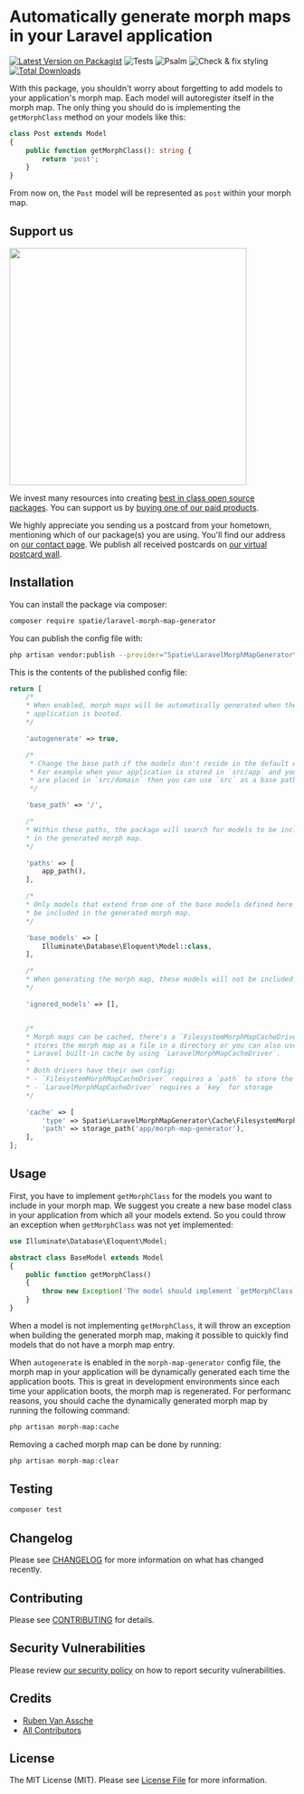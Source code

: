 # Automatically generate morph maps in your Laravel application

[![Latest Version on Packagist](https://img.shields.io/packagist/v/spatie/laravel-morph-map-generator.svg?style=flat-square)](https://packagist.org/packages/spatie/laravel-morph-map-generator)
![Tests](https://github.com/spatie/laravel-morph-map-generator/workflows/Tests/badge.svg)
![Psalm](https://github.com/spatie/laravel-morph-map-generator/workflows/Psalm/badge.svg)
![Check & fix styling](https://github.com/spatie/laravel-morph-map-generator/workflows/Check%20&%20fix%20styling/badge.svg)
[![Total Downloads](https://img.shields.io/packagist/dt/spatie/laravel-morph-map-generator.svg?style=flat-square)](https://packagist.org/packages/spatie/laravel-morph-map-generator)

With this package, you shouldn't worry about forgetting to add models to your application's morph map. Each model will autoregister itself in the morph map. The only thing you should do is implementing the `getMorphClass` method on your models like this:

```php
class Post extends Model
{
    public function getMorphClass(): string {
        return 'post';
    }
}
```

From now on, the `Post` model will be represented as `post` within your morph map.

## Support us

[<img src="https://github-ads.s3.eu-central-1.amazonaws.com/laravel-morph-map-generator.jpg?t=1" width="419px" />](https://spatie.be/github-ad-click/laravel-morph-map-generator)

We invest many resources into creating [best in class open source packages](https://spatie.be/open-source). You can support us by [buying one of our paid products](https://spatie.be/open-source/support-us).

We highly appreciate you sending us a postcard from your hometown, mentioning which of our package(s) you are using. You'll find our address on [our contact page](https://spatie.be/about-us). We publish all received postcards on [our virtual postcard wall](https://spatie.be/open-source/postcards).

## Installation

You can install the package via composer:

```bash
composer require spatie/laravel-morph-map-generator
```

You can publish the config file with:

```bash
php artisan vendor:publish --provider="Spatie\LaravelMorphMapGenerator\MorphMapGeneratorServiceProvider" --tag="config"
```

This is the contents of the published config file:

```php
return [
    /*
    * When enabled, morph maps will be automatically generated when the
    * application is booted.
    */

    'autogenerate' => true,

    /*
     * Change the base path if the models don't reside in the default App namespace.
     * For example when your application is stored in `src/app` and your models
     * are placed in `src/domain` then you can use `src` as a base path.
     */

    'base_path' => '/',

    /*
    * Within these paths, the package will search for models to be included
    * in the generated morph map.
    */

    'paths' => [
        app_path(),
    ],

    /*
    * Only models that extend from one of the base models defined here will
    * be included in the generated morph map.
    */

    'base_models' => [
        Illuminate\Database\Eloquent\Model::class,
    ],

    /*
    * When generating the morph map, these models will not be included.
    */

    'ignored_models' => [],


    /*
    * Morph maps can be cached, there's a `FilesystemMorphMapCacheDriver` which
    * stores the morph map as a file in a directory or you can also use the
    * Laravel built-in cache by using `LaravelMorphMapCacheDriver`.
    *
    * Both drivers have their own config:
    * - `FilesystemMorphMapCacheDriver` requires a `path` to store the file
    * - `LaravelMorphMapCacheDriver` requires a `key` for storage
    */

    'cache' => [
        'type' => Spatie\LaravelMorphMapGenerator\Cache\FilesystemMorphMapCacheDriver::class,
        'path' => storage_path('app/morph-map-generator'),
    ],
];
```

## Usage

First, you have to implement `getMorphClass` for the models you want to include in your morph map. We suggest you create a new base model class in your application from which all your models extend. So you could throw an exception when `getMorphClass` was not yet implemented:

```php
use Illuminate\Database\Eloquent\Model;

abstract class BaseModel extends Model
{
    public function getMorphClass()
    {
        throw new Exception('The model should implement `getMorphClass`');
    }
}
```

When a model is not implementing `getMorphClass`, it will throw an exception when building the generated morph map, making it possible to quickly find models that do not have a morph map entry. 

When `autogenerate` is enabled in the `morph-map-generator` config file, the morph map in your application will be dynamically generated each time the application boots. This is great in development environments since each time your application boots, the morph map is regenerated. For performanc reasons, you should cache the dynamically generated morph map by running the following command:

```bash
php artisan morph-map:cache
```

Removing a cached morph map can be done by running:

```php
php artisan morph-map:clear
```

## Testing

``` bash
composer test
```

## Changelog

Please see [CHANGELOG](CHANGELOG.md) for more information on what has changed recently.

## Contributing

Please see [CONTRIBUTING](.github/CONTRIBUTING.md) for details.

## Security Vulnerabilities

Please review [our security policy](../../security/policy) on how to report security vulnerabilities.

## Credits

- [Ruben Van Assche](https://github.com/rubenvanassche)
- [All Contributors](../../contributors)

## License

The MIT License (MIT). Please see [License File](LICENSE.md) for more information.
